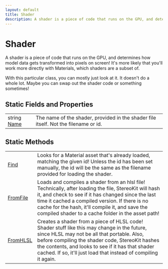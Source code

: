 ```yaml
---
layout: default
title: Shader
description: A shader is a piece of code that runs on the GPU, and determines how model data gets transformed into pixels on screen! It's more likely that you'll work more directly with Materials, which shaders are a subset of.  With this particular class, you can mostly just look at it. It doesn't do a whole lot. Maybe you can swap out the shader code or something sometimes!
---
```

# Shader

A shader is a piece of code that runs on the GPU, and determines
how model data gets transformed into pixels on screen! It's more likely
that you'll work more directly with Materials, which shaders are a subset of.

With this particular class, you can mostly just look at it. It doesn't do
a whole lot. Maybe you can swap out the shader code or something sometimes!




## Static Fields and Properties

|  |  |
|--|--|
|string [Name]({{site.url}}/Pages/Reference/Shader/Name.html)|The name of the shader, provided in the shader file itself. Not the filename or id.|


## Static Methods

|  |  |
|--|--|
|[Find]({{site.url}}/Pages/Reference/Shader/Find.html)|Looks for a Material asset that's already loaded, matching the given id! Unless the id has been set manually, the id will be the same as the filename provided for loading the shader.|
|[FromFile]({{site.url}}/Pages/Reference/Shader/FromFile.html)|Loads and compiles a shader from an hlsl file! Technically, after loading the file, StereoKit will hash it, and check to see if it has changed since the last time it cached a compiled version. If there is no cache for the hash, it'll compile it, and save the compiled shader to a cache folder in the asset path!|
|[FromHLSL]({{site.url}}/Pages/Reference/Shader/FromHLSL.html)|Creates a shader from a piece of HLSL code! Shader stuff like this may change in the future, since HLSL may not be all that portable. Also, before compiling the shader code, StereoKit hashes the contents, and looks to see if it has that shader cached. If so, it'll just load that instead of compiling it again.|

